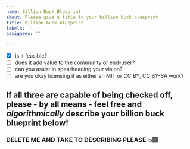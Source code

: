 ```yaml
---
name: Billion Buck Blueprint
about: Please give a title to your billion buck blueprint
title: billion-buck-blueprint
labels: ''
assignees: ''

---
```


- [x] is it feasible?
- [ ] does it add value to the community or end-user?
- [ ] can you assist in spearheading your vision?
- [ ] are you okay licensing it as either an MIT or CC BY, CC BY-SA work? 

## If all three are capable of being checked off, please - by all means - feel free and *algorithmically* describe your **billion buck blueprint** below!  

### DELETE ME AND TAKE TO DESCRIBING PLEASE 👈🏽
